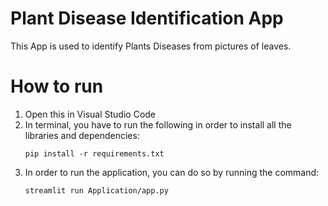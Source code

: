 # Plant Disease Identification App
This App is used to identify Plants Diseases from pictures of leaves.

# How to run
1. Open this in Visual Studio Code
2. In terminal, you have to run the following in order to install all the libraries and dependencies:
   ```
   pip install -r requirements.txt
   ```
4. In order to run the application, you can do so by running the command:
   ```
   streamlit run Application/app.py
   ```
   
